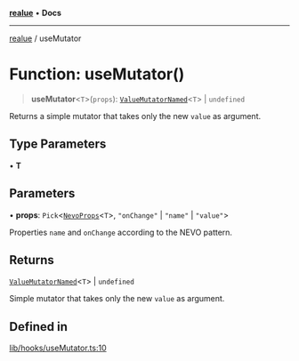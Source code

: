 [**realue**](../README.md) • **Docs**

***

[realue](../README.md) / useMutator

# Function: useMutator()

> **useMutator**\<`T`\>(`props`): [`ValueMutatorNamed`](../type-aliases/ValueMutatorNamed.md)\<`T`\> \| `undefined`

Returns a simple mutator that takes only the new `value` as argument.

## Type Parameters

• **T**

## Parameters

• **props**: `Pick`\<[`NevoProps`](../type-aliases/NevoProps.md)\<`T`\>, `"onChange"` \| `"name"` \| `"value"`\>

Properties `name` and `onChange` according to the NEVO pattern.

## Returns

[`ValueMutatorNamed`](../type-aliases/ValueMutatorNamed.md)\<`T`\> \| `undefined`

Simple mutator that takes only the new `value` as argument.

## Defined in

[lib/hooks/useMutator.ts:10](https://github.com/nevoland/realue/blob/61d16d842d4c11bef8dfade29a565911353a8f17/lib/hooks/useMutator.ts#L10)

